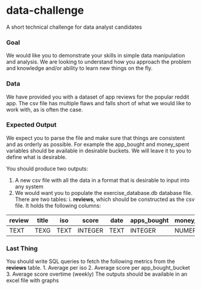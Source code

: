 # data-challenge
A short technical challenge for data analyst candidates
### Goal
We would like you to demonstrate your skills in simple data manipulation and analysis. We are looking to understand how you approach the problem and knowledge and/or ability to learn new things on the fly.

### Data
We have provided you with a dataset of app reviews for the popular reddit app. The csv file has multiple flaws and falls short of what we would like to work with, as is often the case.

### Expected Output
We expect you to parse the file and make sure that things are consistent and as orderly as possible. For example the app_bought and money_spent variables should be available in desirable buckets. We will leave it to you to define what is desirable. 

You should produce two outputs:
1. A new csv file with all the data in a format that is desirable to input into any system
2. We would want you to populate the exercise_database.db database file. There are two tables: 
  i. **reviews**, which should be constructed as the csv file. It holds the following columns:

review | title | iso | score | date | apps_bought | money_spent | apps_bought_bucket | money_spent_bucket
--- | --- | --- | --- |--- |--- |--- |--- |--- 
TEXT | TEXG | TEXT | INTEGER | TEXT | INTEGER | NUMERIC | TEXT | TEXT 

### Last Thing
You should write SQL queries to fetch the following metrics from the **reviews** table. 
	1. Average per iso
	2. Average score per app_bought_bucket
	3. Average score overtime (weekly)
The outputs should be available in an excel file with graphs	